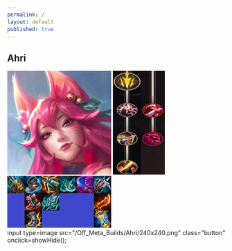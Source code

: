```yaml
---
permalink: /
layout: default
published: true
---
```

## Ahri
<p>
<div id=Ahri>
  <img src="/Off_Meta_Builds/Ahri/240x240.png" width="240" height="240">
  <img src="/Off_Meta_Builds/Ahri/Runes.png" width="120" height="240">
  <br><img src="/Off_Meta_Builds/Ahri/Items.png" width="240" height="120">
</div>
input type=image src="/Off_Meta_Builds/Ahri/240x240.png" class="button" onclick=showHide();   
</p>
	<script>
        function showHide() {
        if(document.getElementById('Ahri') .style.display!=='block'){
            document.getElementById('Ahri')
                    .style.display = "block";
        	}
        else{
            document.getElementById('Ahri')
                    .style.display = "none";
        	}
        }
	</script>
